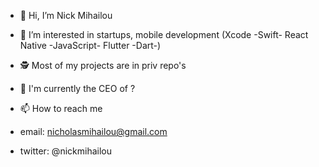 - 👋 Hi, I’m Nick Mihailou 
- 👀 I’m interested in startups, mobile development (Xcode -Swift- React Native -JavaScript- Flutter -Dart-)
- 🕵️ Most of my projects are in priv repo's
- 🤝 I'm currently the CEO of ?
- 📫 How to reach me 

- email: nicholasmihailou@gmail.com
- twitter: @nickmihailou

<!---
NickPMAUS/NickPMAUS is a ✨ special ✨ repository because its `README.md` (this file) appears on your GitHub profile.
You can click the Preview link to take a look at your changes.
--->
